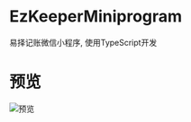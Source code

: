 # EzKeeperMiniprogram
易择记账微信小程序, 使用TypeScript开发

# 预览
![预览](https://MouMiao0.github.io/EzKeeper-html-docs/assets/img/miniprogram.gif "预览")
